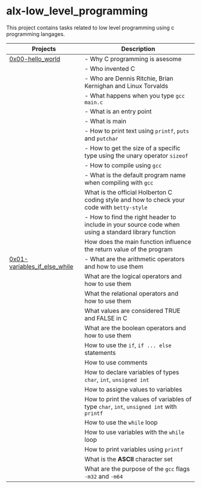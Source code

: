 # alx-low\_level\_programming

This project contains tasks related to low level programming using c programming langages. 

| Projects | Description |
| -------- | ----------- |
| [0x00-hello\_world](https://github.com/Joze-Work/alx-low_level_programming/tree/main/0x00-hello_world) | - Why C programming is asesome |
|		    | - Who invented C |
|		    | - Who are Dennis Ritchie, Brian Kernighan and Linux Torvalds |
|		    | - What happens when you type `gcc main.c` |
|		    | - What is an entry point |
|		    | - What is main |
|	 	    | - How to print text using `printf`, `puts` and `putchar` |
|		    | - How to get the size of a specific type using the unary operator `sizeof` |
|		    | - How to compile using `gcc` |
|		    | - What is the default program name when compiling with `gcc` |
|		    | What is the official Holberton C coding style and how to check your code with `betty-style` |
| 		    | - How to find the right header to include in your source code when using a standard library function |
|		    | How does the main function influence the return value of the program |
| [0x01-variables\_if\_else\_while](https://github.com/Joze-Work/alx-low_level_programming/tree/main/0x01-variables_if_else_while) | - What are the arithmetic operators and how to use them |
|		    | What are the logical operators and how to use them |
|		    | What the relational operators and how to use them |
|		    | What values are considered TRUE and FALSE in C |
|		    | What are the boolean operators and how to use them |
|		    | How to use the `if`, `if ... else` statements |
|		    | How to use comments |
|		    | How to declare variables of types `char`, `int`, `unsigned int` |
|		    | How to assigne values to variables |
|		    | How to print the values of variables of type `char`, `int`, `unsigned int` with `printf` |
|		    | How to use the `while` loop |
|		    | How to use variables with the `while` loop |
|		    | How to print variables using `printf` |
|		    | What is the __ASCII__ character set
|		    | What are the purpose of the `gcc` flags `-m32` and `-m64` |
